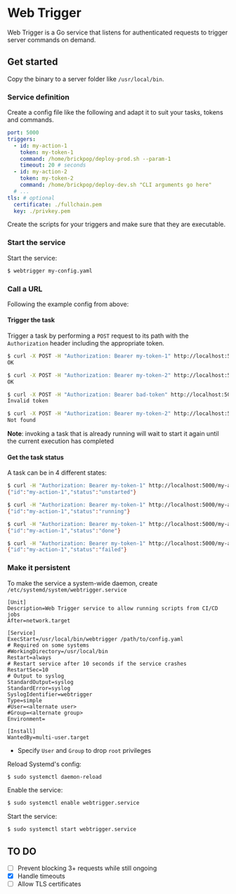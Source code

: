 # Web Trigger

Web Trigger is a Go service that listens for authenticated requests to trigger server commands on demand.

## Get started

Copy the binary to a server folder like `/usr/local/bin`.

### Service definition

Create a config file like the following and adapt it to suit your tasks, tokens and commands.

```yaml
port: 5000
triggers:
  - id: my-action-1
    token: my-token-1
    command: /home/brickpop/deploy-prod.sh --param-1
    timeout: 20 # seconds
  - id: my-action-2
    token: my-token-2
    command: /home/brickpop/deploy-dev.sh "CLI arguments go here"
  # ...
tls: # optional
  certificate: ./fullchain.pem
  key: ./privkey.pem
```

Create the scripts for your triggers and make sure that they are executable.

### Start the service

Start the service:

```sh
$ webtrigger my-config.yaml
```

### Call a URL

Following the example config from above:

#### Trigger the task

Trigger a task by performing a `POST` request to its path with the `Authorization` header including the appropriate token.

```sh
$ curl -X POST -H "Authorization: Bearer my-token-1" http://localhost:5000/my-action-1
OK
```

```sh
$ curl -X POST -H "Authorization: Bearer my-token-2" http://localhost:5000/my-action-2
OK
```

```sh
$ curl -X POST -H "Authorization: Bearer bad-token" http://localhost:5000/my-action-2
Invalid token
```

```sh
$ curl -X POST -H "Authorization: Bearer my-token-2" http://localhost:5000/does-not-exist
Not found
```

**Note**: invoking a task that is already running will wait to start it again until the current execution has completed

#### Get the task status

A task can be in 4 different states:

```sh
$ curl -H "Authorization: Bearer my-token-1" http://localhost:5000/my-action-1
{"id":"my-action-1","status":"unstarted"}
```

```sh
$ curl -H "Authorization: Bearer my-token-1" http://localhost:5000/my-action-1
{"id":"my-action-1","status":"running"}
```

```sh
$ curl -H "Authorization: Bearer my-token-1" http://localhost:5000/my-action-1
{"id":"my-action-1","status":"done"}
```

```sh
$ curl -H "Authorization: Bearer my-token-1" http://localhost:5000/my-action-1
{"id":"my-action-1","status":"failed"}
```

### Make it persistent

To make the service a system-wide daemon, create `/etc/systemd/system/webtrigger.service`

```
[Unit]
Description=Web Trigger service to allow running scripts from CI/CD jobs
After=network.target

[Service]
ExecStart=/usr/local/bin/webtrigger /path/to/config.yaml
# Required on some systems
#WorkingDirectory=/usr/local/bin
Restart=always
# Restart service after 10 seconds if the service crashes
RestartSec=10
# Output to syslog
StandardOutput=syslog
StandardError=syslog
SyslogIdentifier=webtrigger
Type=simple
#User=<alternate user>
#Group=<alternate group>
Environment=

[Install]
WantedBy=multi-user.target
```

- Specify `User` and `Group` to drop `root` privileges

Reload Systemd's config:

```sh
$ sudo systemctl daemon-reload
```

Enable the service:

```sh
$ sudo systemctl enable webtrigger.service
```

Start the service:

```sh
$ sudo systemctl start webtrigger.service
```
<!--
### TLS encryption

On a typical scenario you will want your access tokens to travel encrypted.

If you are running a reverse proxy like Nginx, you can forward incoming HTTPS requests to webtrigger on a local port. But if Nginx itself is running within a Docker container, you might have issues forwarding requests back to webtrigger on the host system.

For such scenarios, you can enable TLS encryption right on webtrigger itself.

Then, pass the `TLS_CERT` and `TLS_KEY` environment variables. 

```sh
$ PORT=1234 TLS_CERT=/path/to/server.cert TLS_KEY=/path/to/server.key node .
Using ./triggers.yaml as the config file
Listening on https://0.0.0.0:1234
```

You can also pass `TLS_CHAIN` to specify the certificate chain of your CA.

```sh
$ PORT=1234 TLS_CERT=/path/to/server.pem TLS_KEY=/path/to/server.pem TLS_CHAIN=/path/to/chain.pem node .
Using ./triggers.yaml as the config file
Listening on https://0.0.0.0:1234
```

#### Self signed

Self signed certificates can also be used:

```sh
$ openssl req -nodes -new -x509 -keyout server.key -out server.cert
# enter any dummy data

$ chmod 400 server.key server.cert
```

Just tell `curl` to ignore the certificate credentials and you are good to go:

```sh
$ curl --insecure -H "Authorization: Bearer my-token-1" -X POST https://my-host:5000/my-action-1
OK
```

-->

## TO DO

- [ ] Prevent blocking 3+ requests while still ongoing
- [x] Handle timeouts
- [ ] Allow TLS certificates
